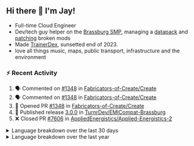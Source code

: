 ## Hi there 👋 I'm Jay!
- Full-time Cloud Engineer
- Dev/tech guy helper on the [Brassburg SMP](https://www.minecraftiplist.com/server/BrassburgACreateModServer1.19.2-26937), managing a [datapack](https://github.com/TurnrDev/BrassburgDatapack) and [patching](https://github.com/mrh0/createaddition/pull/731) broken mods
- Made [TrainerDex](https://www.github.com/TrainerDex), sunsetted end of 2023.
- love all things music, maps, public transport, infrastructure and the environment

### :zap: Recent Activity

<!--START_SECTION:activity-->
1. 🗣 Commented on [#1348](https://github.com/Fabricators-of-Create/Create/pull/1348#issuecomment-1969551438) in [Fabricators-of-Create/Create](https://github.com/Fabricators-of-Create/Create)
2. 🗣 Commented on [#1348](https://github.com/Fabricators-of-Create/Create/pull/1348#issuecomment-1969546142) in [Fabricators-of-Create/Create](https://github.com/Fabricators-of-Create/Create)
3. 💪 Opened PR [#1348](https://github.com/Fabricators-of-Create/Create/pull/1348) in [Fabricators-of-Create/Create](https://github.com/Fabricators-of-Create/Create)
4. 🚀 Published release [3.0.0](https://github.com/TurnrDev/EMICompat-Brassburg/releases/tag/3.0.0) in [TurnrDev/EMICompat-Brassburg](https://github.com/TurnrDev/EMICompat-Brassburg)
5. ❌ Closed PR [#7606](https://github.com/AppliedEnergistics/Applied-Energistics-2/pull/7606) in [AppliedEnergistics/Applied-Energistics-2](https://github.com/AppliedEnergistics/Applied-Energistics-2)
<!--END_SECTION:activity-->

<details>
  <summary>Language breakdown over the last 30 days</summary>
  
  [<img src="https://wakatime.com/share/@TurnrDev/4142a9ac-7325-4d2f-a2bb-ec199b5c798c.svg" alt="A graph showing a rundown of my languages used in the past 30 days. Unforunately, I am unable to autogen alt headers for this at the moment."/>](https://wakatime.com/@TurnrDev)
</details>

<details>
  <summary>Language breakdown over the last year</summary>
  
  [<img src="https://github-readme-stats.vercel.app/api/wakatime?username=TurnrDev&layout=compact" alt="A graph showing a rundown of my languages used in the past year. Unforunately, I am unable to autogen alt headers for this at the moment." />](https://wakatime.com/@TurnrDev)
</details>
